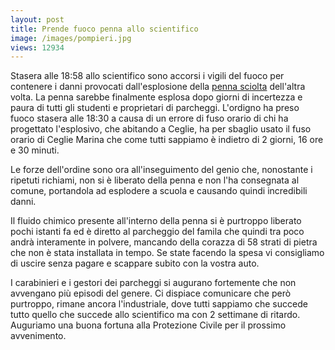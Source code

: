 ```yaml
---
layout: post
title: Prende fuoco penna allo scientifico
image: /images/pompieri.jpg
views: 12934
---
```


Stasera alle 18:58 allo scientifico sono accorsi i vigili del fuoco per contenere i danni provocati dall'esplosione della [penna sciolta](/posts/2023/9/26/penna-inesplosa.md) dell'altra volta.
La penna sarebbe finalmente esplosa dopo giorni di incertezza e paura di tutti gli studenti e proprietari di parcheggi. L'ordigno ha preso fuoco stasera alle 18:30 a causa di un errore di fuso orario di chi ha progettato l'esplosivo, che abitando a Ceglie, ha per sbaglio usato il fuso orario di Ceglie Marina che come tutti sappiamo è indietro di 2 giorni, 16 ore e 30 minuti.

Le forze dell'ordine sono ora all'inseguimento del genio che, nonostante i ripetuti richiami, non si è liberato della penna e non l'ha consegnata al comune, portandola ad esplodere a scuola e causando quindi incredibili danni.

Il fluido chimico presente all'interno della penna si è purtroppo liberato pochi istanti fa ed è diretto al parcheggio del famila che quindi tra poco andrà interamente in polvere, mancando della corazza di 58 strati di pietra che non è stata installata in tempo.
Se state facendo la spesa vi consigliamo di uscire senza pagare e scappare subito con la vostra auto.

I carabinieri e i gestori dei parcheggi si augurano fortemente che non avvengano più episodi del genere. Ci dispiace comunicare che però purtroppo, rimane ancora l'industriale, dove tutti sappiamo che succede tutto quello che succede allo scientifico ma con 2 settimane di ritardo. Auguriamo una buona fortuna alla Protezione Civile per il prossimo avvenimento.
